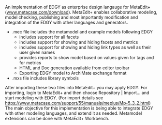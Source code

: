 An implementation of EDGY as enterprise design langauge for MetaEdit+ (www.metacase.com/download). MetaEdit+ enables collaborative modeling, model checking, publishing and most importantly modification and integration of the EDGY with other languages and generators. 

- .mec file includes the metamodel and example models following EDGY
  - includes support for all facets
  - includes support for showing and hiding facets and metrics
  - includes support for showing and hiding link types as well as their user given names
  - provides reports to show model based on values given for tags and for metrics
  - HTML and Doc generation available from editor toolbar
  - Exporting EDGY model to ArchiMate exchange format
- .mxs file includes library symbols

After importing these two files into MetaEdit+ you may apply EDGY. For importing, login to MetaEdit+ and then choose Repository | Import... and start modeling with EDGY. (For import details see https://www.metacase.com/support/55/manuals/meplus/Mp-5_3_2.html) 
The main objective for this implementation is being able to integrate EDGY with other modeling languages, and extend it as needed. Metamodel extensions can be done with MetaEdit+ Workbench.
